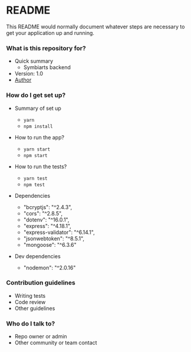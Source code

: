 # README

This README would normally document whatever steps are necessary to get your application up and running.

### What is this repository for?

- Quick summary
  - Symbiarts backend
- Version: 1.0
- [Author](https://www.linkedin.com/in/felipenavaslederhos)

### How do I get set up?

- Summary of set up

  - `yarn`
  - `npm install`

- How to run the app?

  - `yarn start`
  - `npm start`

- How to run the tests?

  - `yarn test`
  - `npm test`

- Dependencies
    - "bcryptjs": "^2.4.3",
    - "cors": "^2.8.5",
    - "dotenv": "^16.0.1",
    - "express": "^4.18.1",
    - "express-validator": "^6.14.1",
    - "jsonwebtoken": "^8.5.1",
    - "mongoose": "^6.3.6"

- Dev dependencies
    - "nodemon": "^2.0.16"
### Contribution guidelines

- Writing tests
- Code review
- Other guidelines

### Who do I talk to?

- Repo owner or admin
- Other community or team contact
